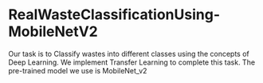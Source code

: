 # RealWasteClassificationUsing-MobileNetV2
Our task is to Classify wastes into different classes using the concepts of Deep Learning.
We implement Transfer Learning to complete this task.
The pre-trained model we use is MobileNet_v2
